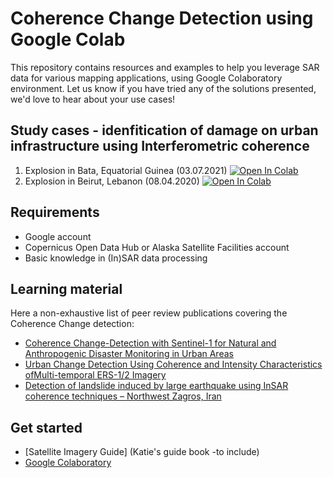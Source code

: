 # Coherence Change Detection using Google Colab

This repository contains resources and examples to help you leverage SAR data for various mapping applications, using Google Colaboratory environment. 
Let us know if you have tried any of the solutions presented, we'd love to hear about your use cases!

## Study cases - idenfitication of damage on urban infrastructure using Interferometric coherence

1. Explosion in Bata, Equatorial Guinea (03.07.2021) [![Open In Colab](https://colab.research.google.com/assets/colab-badge.svg)](https://colab.research.google.com/github/mdelgadoblasco/GOST_SAR/blob/master/Coherence%20Change%20Detection/WB_Bata_HandsOn_session.ipynb)
2. Explosion in Beirut, Lebanon (08.04.2020) [![Open In Colab](https://colab.research.google.com/assets/colab-badge.svg)](https://colab.research.google.com/github/mdelgadoblasco/GOST_SAR/blob/master/Coherence%20Change%20Detection/WB_Beirut_HandsOn_session.ipynb)

## Requirements
- Google account
- Copernicus Open Data Hub or Alaska Satellite Facilities account
- Basic knowledge in (In)SAR data processing

## Learning material 
Here a non-exhaustive list of peer review publications covering the Coherence Change detection: 
 - [Coherence Change-Detection with Sentinel-1 for Natural and Anthropogenic Disaster Monitoring in Urban Areas](https://www.mdpi.com/2072-4292/10/7/1026)
 - [Urban Change Detection Using Coherence and Intensity Characteristics ofMulti-temporal ERS-1/2 Imagery](http://earth.esa.int/workshops/fringe2005/proceedings/papers/350_liao.pdf)
 - [Detection of landslide induced by large earthquake using InSAR coherence techniques – Northwest Zagros, Iran](https://www.sciencedirect.com/science/article/pii/S1110982318302886)


## Get started
- [Satellite Imagery Guide] (Katie's guide book -to include)
- [Google Colaboratory](https://colab.research.google.com/notebooks/intro.ipynb)
  > 
